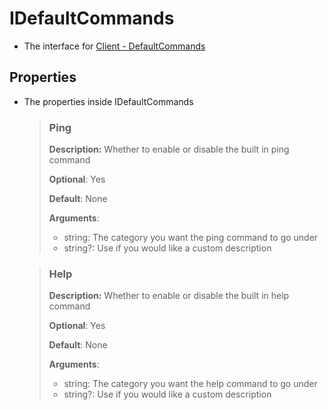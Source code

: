 # IDefaultCommands
- The interface for [Client - DefaultCommands](/client?id=defaultcommands)

## Properties
- The properties inside IDefaultCommands
    > ### Ping 
    >
    > **Description:** Whether to enable or disable the built in ping command
    >
    > **Optional**: Yes
    >
    > **Default**: None
    >
    > **Arguments**:
    > - string: The category you want the ping command to go under
    > - string?: Use if you would like a custom description

    > ### Help 
    >
    > **Description:** Whether to enable or disable the built in help command
    >
    > **Optional**: Yes
    >
    > **Default**: None
    >
    > **Arguments**:
    > - string: The category you want the help command to go under
    > - string?: Use if you would like a custom description
